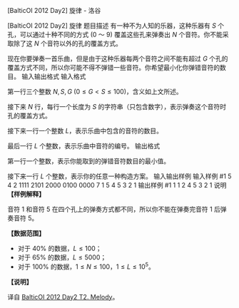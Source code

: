 



[BalticOI 2012 Day2] 旋律 - 洛谷














[BalticOI 2012 Day2] 旋律
题目描述
有一种不为人知的乐器，这种乐器有 $S$ 个孔，可以通过十种不同的方式 $(0$ ～ $9)$ 覆盖这些孔来弹奏出 $N$ 个音符。你不能采取除了这 $N$ 个音符以外的孔的覆盖方式。

现在你要弹奏一首乐曲，但是由于这种乐器每两个音符之间不能有超过 $G$ 个孔的覆盖方式不同，所以你可能不得不弹错一些音符。你希望最小化你弹错音符的数目。
输入输出格式
输入格式

第一行三个整数 $N, S, G\ (0 \le G < S \le 100)$，含义如上文所述。

接下来 $N$ 行，每行一个长度为 $S$ 的字符串（只包含数字），表示弹奏这个音符时孔的覆盖方式。

接下来一行一个整数 $L$，表示乐曲中包含的音符的数目。

最后一行 $L$ 个整数，表示乐曲中音符的编号。
输出格式

第一行一个整数，表示你能取到的弹错音符数目的最小值。  

接下来一行 $L$ 个整数，表示你的任意一种构造方案。
输入输出样例
输入样例 #1
5 4 2
1111
2101
2000
0100
0000
7
1 5 4 5 3 2 1
输出样例 #1
1
1 2 4 5 3 2 1
说明
**【样例解释】**

音符 $1$ 和音符 $5$ 在四个孔上的弹奏方式都不同，所以你不能在弹奏完音符 $1$ 后弹奏音符 $5$。

**【数据范围】**

- 对于 $40\%$ 的数据，$L \leq 100$；
- 对于 $65\%$ 的数据，$L \leq 5000$；
- 对于 $100\%$ 的数据，$1 \leq N \leq 100$，$1 \le L \le 10 ^ 5$。

**【说明】**

译自 [BalticOI 2012 Day2 T2. Melody](http://www.boi2012.lv/data/day2/eng/melody.pdf)。






